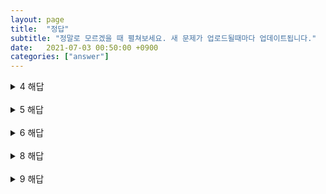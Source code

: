 ```yaml
---
layout: page
title:  "정답"
subtitle: "정말로 모르겠을 때 펼쳐보세요. 새 문제가 업로드될때마다 업데이트됩니다."
date:   2021-07-03 00:50:00 +0900
categories: ["answer"]
---
```


<p>
<details>
    <summary>4 해답</summary>
    <p>
      수도 = capital = 대문자<br>
      처음 = initial = 시작 문자<br>
      남세일(Nam Se-Il)의 이니셜인 NSI를 10진수인 '아스키 코드'로 변환하면 됩니다.<br>
      답은 788373<br>
    </p>
</details>
<br>
<details>
    <summary>5 해답</summary>
    <p>
      A: 이규혁의 모친을 취재하던 도중 발생한 사고<br>
      B: 베스타 4에서 이루어진 편애와 악마의 편집<br>
      C: 신승연이 장세일에게 처음으로 연락을 했을 때<br>
      D: 장세일이 오디션에서 탈락함<br>
      E: 장세일이 협박장을 발송함<br>
      시간 순서대로 정렬하면 됩니다.<br>
      답은 dcabe.<br>
    </p>
</details>
<br>
<details>
    <summary>6 해답</summary>
    <p>
      홈페이지에 연재되고 있는 '시나리오'는 베스타 본편의 스토리와 전혀 관계 없는 역할 및 스토리를 가지고 있습니다.<br>
      시나리오에 등장하는 각 등장인물의 상징색과 역할은 다음과 같습니다.<br>
      1. 신승연 - 황제 - 검정<br>
      2. 한도윤 - 혁명군 수장 - 빨강<br>
      3. 민주영 - 대공 - 보라<br>
      4. 이규혁 - 왕자 - 파랑<br>
      5. 오인하 - 기사(무용수) - 노랑<br>
      6. 장세일 - 신하 - 초록<br>
      7. 서혜성 - 상단주 - (주황: 시나리오에서 주어진 단서만으로는 알 수 없는 내용입니다.)<br>
      이 내용을 바탕으로, 실제 베스타 본편의 스토리 내에서 신하에 해당하는 인물, 즉 장세일을 살해한 인물을 골라 그 인물의 위치와 색을 순서대로 쓰면 됩니다. 정답 페이지의 가장 하단에는 다음 문제에서 쓰일 단서(소문자 영단어)가 쓰여있습니다.<br>
    </p>
</details>
<br>
<details>
    <summary>8 해답</summary>
    <p>
      그림에 표시된 기호는 위에서부터 차례대로 <hang man>, floor director, note, tablet을 뜻합니다. 이 정보를 바탕으로, 행맨 게임의 정답을 완성하고 가장 아래에 있는 단어를 찾으면 됩니다. 정답은 DESIRE(대소문자 관계 없음).<br>
      정답을 입력하고 들어간 페이지에선, 6번 문제에서 얻었던 소문자 영단어를 입력하면 다음 페이지로 넘어갈 수 있습니다. ■■■에 들어갈 세 글자 한국어 단어는 다음 문제에 쓰일 단서입니다.<br>
    </p>
</details>
<br>
<details>
    <summary>9 해답</summary>
    <p>
      시나리오 페이지의 수상하게 넓은 공백을 드래그하면 숨겨진 문자와 이미지를 확인할 수 있습니다. 또는, 야간 모드를 실행중일 때도 숨겨진 요소를 확인할 수 있습니다. 이 중 이미지의 파일명을 확인하면 문제에서 요구하는 숫자를 얻을 수 있습니다. 정답은 20181004.<br>
      정답을 입력하여 나온 페이지에선, ■■■가 뜻하는 세글자 한국어 단어를 주어진 8&#42;8 표에서 찾아야 합니다. 열은 알파벳, 행은 숫자로 표시되어 있으며, 열&#45;행 순서로 입력해야 합니다.<br>
       정답 이외에도 눈에 띄는 이름들을 입력해볼 수 있습니다. 정답을 입력하여 나오는 페이지에서 붉은 색으로 표시된 '별명'은 다음 문제를 풀 때 쓰일 단서입니다. <br>
    </p>
</details>
</p>


















